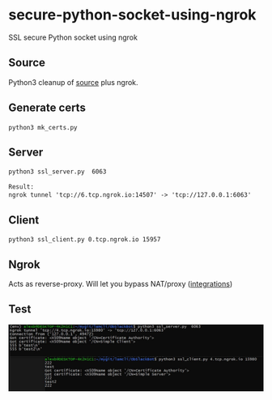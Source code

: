 # secure-python-socket-using-ngrok
SSL secure Python socket using ngrok
## Source
Python3 cleanup of [source](https://github.com/msabramo/pyOpenSSL/tree/master/examples/simple) plus ngrok.

## Generate certs

```
python3 mk_certs.py
```
## Server
```
python3 ssl_server.py  6063
```
```
Result:
ngrok tunnel 'tcp://6.tcp.ngrok.io:14507' -> 'tcp://127.0.0.1:6063'
```
## Client
```
python3 ssl_client.py 0.tcp.ngrok.io 15957
```

## Ngrok
Acts as reverse-proxy. Will let you bypass NAT/proxy ([integrations](https://pyngrok.readthedocs.io/en/latest/integrations.html))

## Test

![test](https://github.com/pydemo/secure-python-socket-using-ngrok/blob/main/images/test.JPG?raw=true)
